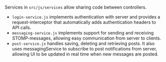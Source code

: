 Services in `src/js/services` allow sharing code between controllers.

  - `login-service.js` implements authentication with server and provides a request-interceptor
     that automatically adds authentication headers to API calls.
  - `messaging-service.js` implements support for sending and receiving STOMP-messages, allowing
    easy communication from server to clients.
  - `post-service.js` handles saving, deleting and retrieving posts. It also uses messagingService
    to subscribe to post notifications from server, allowing UI to be updated in real time when
    new messages are posted.
